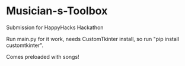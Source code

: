 # Musician-s-Toolbox
Submission for HappyHacks Hackathon


Run main.py for it work, needs CustomTkinter install, so run "pip install customtkinter".

Comes preloaded with songs!
